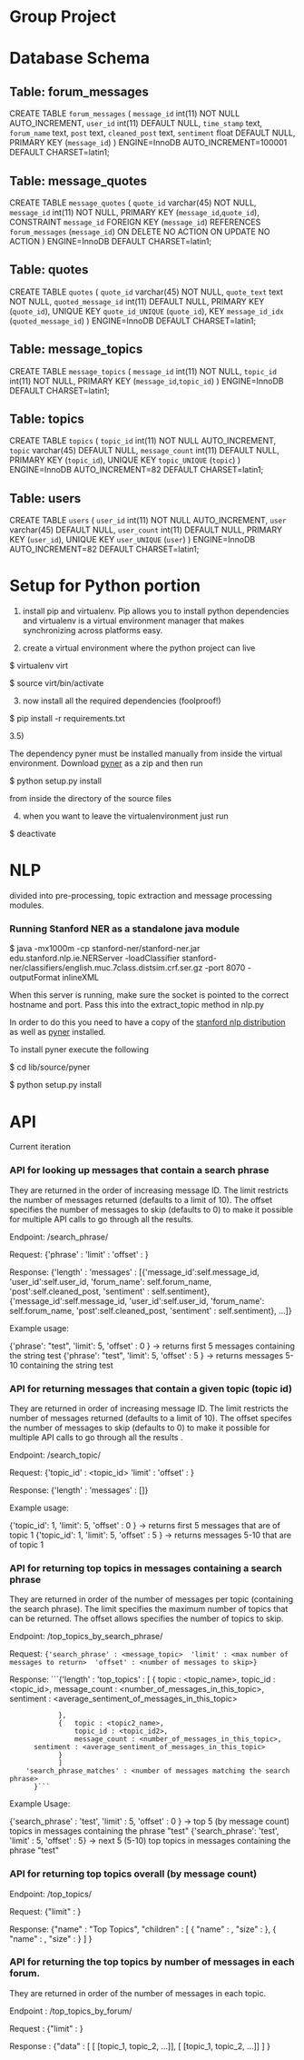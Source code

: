 # Group Project

# Database Schema

## Table: forum_messages
CREATE TABLE `forum_messages` (
  `message_id` int(11) NOT NULL AUTO_INCREMENT,
  `user_id` int(11) DEFAULT NULL,
  `time_stamp` text,
  `forum_name` text,
  `post` text,
  `cleaned_post` text,
  `sentiment` float DEFAULT NULL,
  PRIMARY KEY (`message_id`)
) ENGINE=InnoDB AUTO_INCREMENT=100001 DEFAULT CHARSET=latin1;


## Table: message_quotes 
CREATE TABLE `message_quotes` (
  `quote_id` varchar(45) NOT NULL,
  `message_id` int(11) NOT NULL,
  PRIMARY KEY (`message_id`,`quote_id`),
  CONSTRAINT `message_id` FOREIGN KEY (`message_id`) REFERENCES `forum_messages` (`message_id`) ON DELETE NO ACTION ON UPDATE NO ACTION
) ENGINE=InnoDB DEFAULT CHARSET=latin1;

## Table: quotes
CREATE TABLE `quotes` (
  `quote_id` varchar(45) NOT NULL,
  `quote_text` text NOT NULL,
  `quoted_message_id` int(11) DEFAULT NULL,
  PRIMARY KEY (`quote_id`),
  UNIQUE KEY `quote_id_UNIQUE` (`quote_id`),
  KEY `message_id_idx` (`quoted_message_id`)
) ENGINE=InnoDB DEFAULT CHARSET=latin1;

## Table: message_topics
CREATE TABLE `message_topics` (
  `message_id` int(11) NOT NULL,
  `topic_id` int(11) NOT NULL,
  PRIMARY KEY (`message_id`,`topic_id`)
) ENGINE=InnoDB DEFAULT CHARSET=latin1;

## Table: topics
CREATE TABLE `topics` (
  `topic_id` int(11) NOT NULL AUTO_INCREMENT,
  `topic` varchar(45) DEFAULT NULL,
  `message_count` int(11) DEFAULT NULL,
  PRIMARY KEY (`topic_id`),
  UNIQUE KEY `topic_UNIQUE` (`topic`)
) ENGINE=InnoDB AUTO_INCREMENT=82 DEFAULT CHARSET=latin1;

## Table: users
CREATE TABLE `users` (
  `user_id` int(11) NOT NULL AUTO_INCREMENT,
  `user` varchar(45) DEFAULT NULL,
  `user_count` int(11) DEFAULT NULL,
  PRIMARY KEY (`user_id`),
  UNIQUE KEY `user_UNIQUE` (`user`)
) ENGINE=InnoDB AUTO_INCREMENT=82 DEFAULT CHARSET=latin1;


# Setup for Python portion
1) install pip and virtualenv. Pip allows you to install python
dependencies and virtualenv is a virtual environment manager that 
makes synchronizing across platforms easy.

2) create a virtual environment where the 
 python project can live

$ virtualenv virt


$ source virt/bin/activate

3) now install all the required dependencies (foolproof!)

$ pip install -r requirements.txt

3.5)

The dependency pyner must be installed manually from inside the virtual environment. Download [pyner](https://github.com/dat/pyner) as a zip and then run 

$ python setup.py install

from inside the directory of the source files

4) when you want to leave the virtualenvironment 
just run 

$ deactivate

# NLP
divided into pre-processing, topic extraction and message processing modules. 

### Running Stanford NER as a standalone java module 
$   java -mx1000m -cp stanford-ner/stanford-ner.jar edu.stanford.nlp.ie.NERServer     -loadClassifier stanford-ner/classifiers/english.muc.7class.distsim.crf.ser.gz  -port 8070 -outputFormat inlineXML


When this server is running, make sure the socket is pointed to the correct hostname and port. Pass this into the extract_topic method in nlp.py

In order to do this you need to have a copy of the [stanford nlp distribution](http://stanfordnlp.github.io/CoreNLP/) as well as [pyner](https://github.com/dat/pyner) installed.

To install pyner execute the following 

$ cd lib/source/pyner

$ python setup.py install


# API
Current iteration

### API for looking up messages that contain a search phrase


They are returned in the order of increasing message ID. The limit restricts the number of messages returned (defaults to a limit of 10). The offset specifies the number of messages to skip (defaults to 0) to make it possible for multiple API calls to go through all the results.


Endpoint: /search_phrase/


Request: {'phrase' : <string to search form>
			'limit' : <max number of messages to return> 
      'offset' : <number of messages to skip> }


Response: {'length' : <number of messages> 
			'messages' : [{'message_id':self.message_id, 'user_id':self.user_id, 'forum_name': self.forum_name, 'post':self.cleaned_post, 'sentiment' : self.sentiment}, {'message_id':self.message_id, 'user_id':self.user_id, 'forum_name': self.forum_name, 'post':self.cleaned_post, 'sentiment' : self.sentiment}, ...]}

Example usage:

  {'phrase': "test", 'limit': 5, 'offset' : 0 } -> returns first 5 messages containing the string test
  {'phrase': "test", 'limit': 5, 'offset' : 5 } -> returns messages 5-10 containing the string test

### API for returning messages that contain a given topic (topic id)


They are returned in order of increasing message ID. The limit restricts the number of messages returned (defaults to a limit of 10). The offset specifes the number of messages to skip (defaults to 0) to make it possible for multiple API calls to go through all the results .


Endpoint: /search_topic/


Request: {'topic_id' : <topic_id>
			'limit' : <max number of messages to return>
      'offset' : <number of messages to skip> }


Response: {'length' : <number of messages> 
			'messages' : [<list of messages in json format>]}

Example usage:

  {'topic_id': 1, 'limit': 5, 'offset' : 0 } -> returns first 5 messages that are of topic 1
  {'topic_id': 1, 'limit': 5, 'offset' : 5 } -> returns messages 5-10 that are of topic 1

### API for returning top topics in messages containing a search phrase


They are returned in order of the number of messages per topic (containing the search phrase). The limit specifies the maximum number of topics that can be returned. The offset allows specifies the number of topics to skip. 


Endpoint: /top_topics_by_search_phrase/


Request: ```{'search_phrase' : <message_topic> 
			'limit' : <max number of messages to return> 
      'offset' : <number of messages to skip>}```


Response: ```{'length' : <number of messages> 
			'top_topics' : [
				{	topic : <topic_name>,
					topic_id : <topic_id>,
					message_count : <number_of_messages_in_this_topic>,
          sentiment : <average_sentiment_of_messages_in_this_topic>

				},
				{	topic : <topic2_name>,
					topic_id : <topic_id2>,
					message_count : <number_of_messages_in_this_topic>,
          sentiment : <average_sentiment_of_messages_in_this_topic>
				}
				]
        'search_phrase_matches' : <number of messages matching the search phrase>
		  }```

Example Usage:

  {'search_phrase' : 'test', 'limit' : 5, 'offset' : 0 } -> top 5 (by message count) topics in messages containing the phrase "test"
  {'search_phrase': 'test', 'limit' : 5, 'offset' : 5} -> next 5 (5-10) top topics in messages containing the phrase "test"

### API for returning top topics overall (by message count)

Endpoint: /top_topics/

Request: {"limit" : <max number of topics to return> }


Response: {"name" : "Top Topics", 
      "children" : [
        { "name" : <topic>,  "size" : <num messages> },
        { "name" : <topic2>, "size" : <num messages> }
      ]
    }

### API for returning the top topics by number of messages in each forum. 


They are returned in order of the number of messages in each topic.


Endpoint : /top_topics_by_forum/

Request : {"limit" : <max number of topics to return in each forum> }


Response : {"data" : [
            [<forum name> [topic_1, topic_2, ...]],
            [<forum name> [topic_1, topic_2, ...]]
          ]
      }

      
